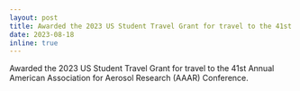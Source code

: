 ```yaml
---
layout: post
title: Awarded the 2023 US Student Travel Grant for travel to the 41st annual American Association for Aerosol Research (AAAR) Conference.
date: 2023-08-18
inline: true
---
```

Awarded the 2023 US Student Travel Grant for travel to the 41st Annual American Association for Aerosol Research (AAAR) Conference.
